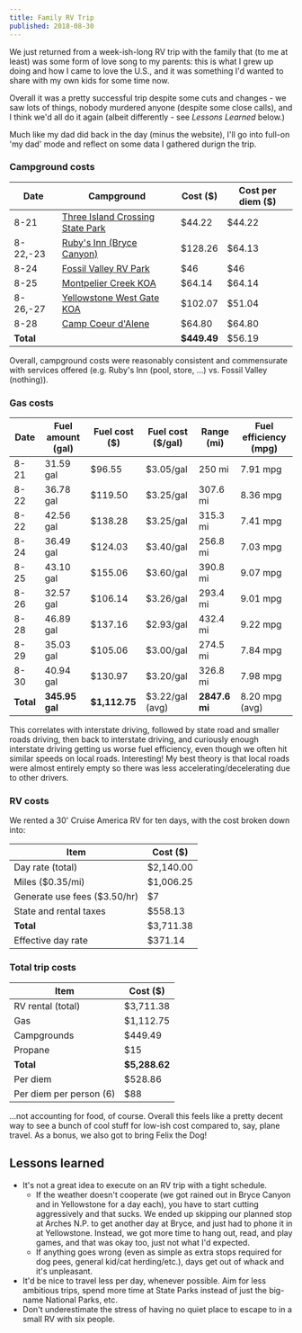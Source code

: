 ```yaml
---
title: Family RV Trip
published: 2018-08-30
---
```


We just returned from a week-ish-long RV trip with the family that (to me at least) was some form of love song to my parents:
this is what I grew up doing and how I came to love the U.S., and it was something I'd wanted to share with my own kids for some time now.

Overall it was a pretty successful trip despite some cuts and changes - we saw lots of things, nobody murdered anyone (despite some close calls),
and I think we'd all do it again (albeit differently - see _Lessons Learned_ below.)

Much like my dad did back in the day (minus the website), I'll go into full-on 'my dad' mode and reflect on some data I gathered durign the trip.

### Campground costs

| Date      | Campground                                                                                           | Cost (\$)    | Cost per diem (\$) |
| --------- | ---------------------------------------------------------------------------------------------------- | ------------ | ------------------ |
| 8-21      | [Three Island Crossing State Park](https://parksandrecreation.idaho.gov/parks/three-island-crossing) | \$44.22      | \$44.22            |
| 8-22,-23  | [Ruby's Inn (Bryce Canyon)](https://www.brycecanyoncampgrounds.com/)                                 | \$128.26     | \$64.13            |
| 8-24      | [Fossil Valley RV Park](https://www.fossilvalleyrvpark.com/)                                         | \$46         | \$46               |
| 8-25      | [Montpelier Creek KOA](https://koa.com/campgrounds/montpelier-creek/)                                | \$64.14      | \$64.14            |
| 8-26,-27  | [Yellowstone West Gate KOA](https://koa.com/campgrounds/yellowstone-park/)                           | \$102.07     | \$51.04            |
| 8-28      | [Camp Coeur d'Alene](https://campcoeurdalene.com/)                                                   | \$64.80      | \$64.80            |
| **Total** |                                                                                                      | **\$449.49** | \$56.19            |

Overall, campground costs were reasonably consistent and commensurate with services offered (e.g. Ruby's Inn (pool, store, ...) vs. Fossil Valley (nothing)).

### Gas costs

| Date      | Fuel amount (gal) | Fuel cost (\$) | Fuel cost (\$/gal) | Range (mi)    | Fuel efficiency (mpg) |
| --------- | ----------------- | -------------- | ------------------ | ------------- | --------------------- |
| 8-21      | 31.59 gal         | \$96.55        | \$3.05/gal         | 250 mi        | 7.91 mpg              |
| 8-22      | 36.78 gal         | \$119.50       | \$3.25/gal         | 307.6 mi      | 8.36 mpg              |
| 8-22      | 42.56 gal         | \$138.28       | \$3.25/gal         | 315.3 mi      | 7.41 mpg              |
| 8-24      | 36.49 gal         | \$124.03       | \$3.40/gal         | 256.8 mi      | 7.03 mpg              |
| 8-25      | 43.10 gal         | \$155.06       | \$3.60/gal         | 390.8 mi      | 9.07 mpg              |
| 8-26      | 32.57 gal         | \$106.14       | \$3.26/gal         | 293.4 mi      | 9.01 mpg              |
| 8-28      | 46.89 gal         | \$137.16       | \$2.93/gal         | 432.4 mi      | 9.22 mpg              |
| 8-29      | 35.03 gal         | \$105.06       | \$3.00/gal         | 274.5 mi      | 7.84 mpg              |
| 8-30      | 40.94 gal         | \$130.97       | \$3.20/gal         | 326.8 mi      | 7.98 mpg              |
| **Total** | **345.95 gal**    | **\$1,112.75** | \$3.22/gal (avg)   | **2847.6 mi** | 8.20 mpg (avg)        |

This correlates with interstate driving, followed by state road and smaller roads driving, then back to interstate driving,
and curiously enough interstate driving getting us worse fuel efficiency, even though we often hit similar speeds on local roads.
Interesting! My best theory is that local roads were almost entirely empty so there was less accelerating/decelerating due to other drivers.

### RV costs

We rented a 30' Cruise America RV for ten days, with the cost broken down into:

| Item                          | Cost (\$)  |
| ----------------------------- | ---------- |
| Day rate (total)              | \$2,140.00 |
| Miles (\$0.35/mi)             | \$1,006.25 |
| Generate use fees (\$3.50/hr) | \$7        |
| State and rental taxes        | \$558.13   |
| **Total**                     | \$3,711.38 |
| Effective day rate            | \$371.14   |

### Total trip costs

| Item                    | Cost (\$)      |
| ----------------------- | -------------- |
| RV rental (total)       | \$3,711.38     |
| Gas                     | \$1,112.75     |
| Campgrounds             | \$449.49       |
| Propane                 | \$15           |
| **Total**               | **\$5,288.62** |
| Per diem                | \$528.86       |
| Per diem per person (6) | \$88           |

...not accounting for food, of course. Overall this feels like a pretty decent way to see a bunch of cool stuff for low-ish cost compared to, say, plane travel.
As a bonus, we also got to bring Felix the Dog!

## Lessons learned

- It's not a great idea to execute on an RV trip with a tight schedule.
  - If the weather doesn't cooperate (we got rained out in Bryce Canyon and in Yellowstone for a day each), you have to start cutting aggressively and that sucks.
    We ended up skipping our planned stop at Arches N.P. to get another day at Bryce, and just had to phone it in at Yellowstone. Instead, we got more time to hang out,
    read, and play games, and that was okay too, just not what I'd expected.
  - If anything goes wrong (even as simple as extra stops required for dog pees, general kid/cat herding/etc.), days get out of whack and it's unpleasant.
- It'd be nice to travel less per day, whenever possible. Aim for less ambitious trips, spend more time at State Parks instead of just the big-name National Parks, etc.
- Don't underestimate the stress of having no quiet place to escape to in a small RV with six people.
